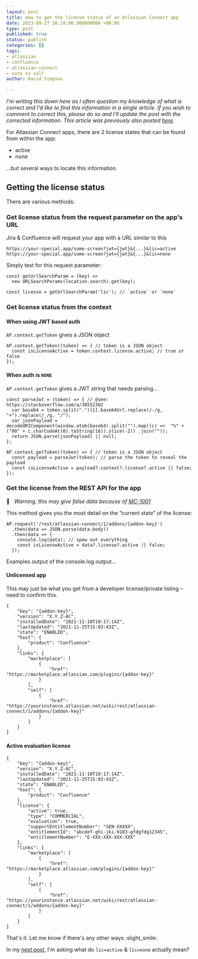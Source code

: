```yaml
---
layout: post
title: How to get the license status of an Atlassian Connect app 
date: 2023-09-27 10:10:00.000000000 +00:00
type: post
published: true
status: publish
categories: []
tags:
- atlassian
- confluence
- atlassian-connect
- note to self
author: David Simpson

---
```


*I'm writing this down here as I often question my knowledge of what is correct and I'd like to find this information in a single article. 
If you wish to comment to correct this, please do so and I'll update the post with the corrected information. 
This article was previously also posted [here](https://community.developer.atlassian.com/t/how-to-get-the-license-status-of-an-atlassian-connect-app/57066).*

For Atlassian Connect apps, there are 2 license states that can be found from within the app:

* active
* none

…but several ways to locate this information.

## Getting the license status

There are various methods:

### Get license status from the request parameter on the app's URL

Jira & Confluence will request your app with a URL similar to this

```
https://your-special.app/some-screen?jwt={jwt}&{...}&lic=active
https://your-special.app/some-screen?jwt={jwt}&{...}&lic=none
```

Simply test for this request parameter:

```
const getUrlSearchParam = (key) =>
  new URLSearchParams(location.search).get(key);
		
const license = getUrlSearchParam('lic'); // `active` or `none`
```

### Get license status from the context

#### When using JWT based auth

`AP.context.getToken` gives a JSON object

```
AP.context.getToken((token) => { // token is a JSON object
  const isLicenseActive = token.context.license.active; // true or false
});
```

#### When auth is `NONE`

`AP.context.getToken` gives a JWT string that needs parsing...

```
const parseJwt = (token) => { // @see: https://stackoverflow.com/a/38552302
  var base64 = token.split(".")[1].base64Url.replace(/-/g, "+").replace(/_/g, "/");
  var jsonPayload = decodeURIComponent(window.atob(base64).split("").map((c) =>  "%" + ("00" + c.charCodeAt(0).toString(16)).slice(-2)) .join(""));
  return JSON.parse(jsonPayload) || null;
};

AP.context.getToken((token) => { // token is a JSON object
  const payload = parseJwt(token); // parse the token to reveal the payload
  const isLicenseActive = payload?.context?.license?.active || false;
});
```

### Get the license from the REST API for the app

🔴  &nbsp; *Warning, this may give false data because of [MC-1001](https://ecosystem.atlassian.net/browse/MC-1001)*



This method gives you the most detail on the “current state” of the license:

```
AP.request('/rest/atlassian-connect/1/addons/{addon-key}')
  .then(data => JSON.parse(data.body))
  .then(data => {
  	console.log(data); // spew out everything
	const isLicenseActive = data?.license?.active || false;
  });
```

Examples output of the console.log output…

#### Unlicensed app

This may just be what you get from a developer license/private listing – need to confirm this.

```
{
	"key": "{addon-key}",
	"version": "X.Y.Z-AC",
	"installedDate": "2021-11-10T10:17:14Z",
	"lastUpdated": "2021-11-25T15:03:43Z",
	"state": "ENABLED",
	"host": {
		"product": "Confluence"
	},
	"links": {
		"marketplace": [
			{
				"href": "https://marketplace.atlassian.com/plugins/{addon-key}"
			}
		],
		"self": [
			{
				"href": "https://yourinstance.atlassian.net/wiki/rest/atlassian-connect/1/addons/{addon-key}"
			}
		]
	}
}
```

#### Active evaluation license

```
{
	"key": "{addon-key}",
	"version": "X.Y.Z-AC",
	"installedDate": "2021-11-10T10:17:14Z",
	"lastUpdated": "2021-11-25T15:03:43Z",
	"state": "ENABLED",
	"host": {
		"product": "Confluence"
	},
	"license": {
		"active": true,
		"type": "COMMERCIAL",
		"evaluation": true,
		"supportEntitlementNumber": "SEN-XXXXX",
		"entitlementId": "abcdef-ghi-jki-9103-gfdgfdg12345",
		"entitlementNumber": "E-XXX-XXX-XXX-XXX"
	},
	"links": {
		"marketplace": [
			{
				"href": "https://marketplace.atlassian.com/plugins/{addon-key}"
			}
		],
		"self": [
			{
				"href": "https://yourinstance.atlassian.net/wiki/rest/atlassian-connect/1/addons/{addon-key}"
			}
		]
	}
}
```

That's it. Let me know if there's any other ways :slight_smile: 

In my [next post](https://community.developer.atlassian.com/t/what-is-the-atlassian-connect-licensing-lifecycle/57067), I'm asking what do `lic=active` & `lic=none` actually mean?
